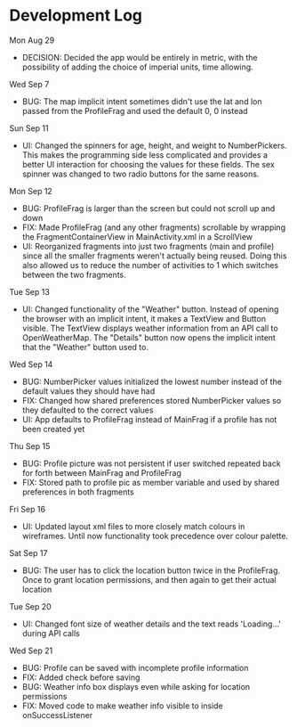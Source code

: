 # Development Log

Mon Aug 29

- DECISION: Decided the app would be entirely in metric, with the possibility of adding the choice of imperial units, time allowing.

Wed Sep 7

- BUG: The map implicit intent sometimes didn't use the lat and lon passed from the ProfileFrag and used the default 0, 0 instead

Sun Sep 11

- UI: Changed the spinners for age, height, and weight to NumberPickers. This makes the programming side less complicated and provides a better UI interaction for choosing the values for these fields. The sex spinner was changed to two radio buttons for the same reasons.

Mon Sep 12

- BUG: ProfileFrag is larger than the screen but could not scroll up and down
- FIX: Made ProfileFrag (and any other fragments) scrollable by wrapping the FragmentContainerView in MainActivity.xml in a ScrollView
- UI: Reorganized fragments into just two fragments (main and profile) since all the smaller fragments weren't actually being reused. Doing this also allowed us to reduce the number of activities to 1 which switches between the two fragments.

Tue Sep 13

- UI: Changed functionality of the "Weather" button. Instead of opening the browser with an implicit intent, it makes a TextView and Button visible. The TextView displays weather information from an API call to OpenWeatherMap. The "Details" button now opens the implicit intent that the "Weather" button used to.

Wed Sep 14

- BUG: NumberPicker values initialized the lowest number instead of the default values they should have had
- FIX: Changed how shared preferences stored NumberPicker values so they defaulted to the correct values
- UI: App defaults to ProfileFrag instead of MainFrag if a profile has not been created yet

Thu Sep 15

- BUG: Profile picture was not persistent if user switched repeated back for forth between MainFrag and ProfileFrag
- FIX: Stored path to profile pic as member variable and used by shared preferences in both fragments

Fri Sep 16

- UI: Updated layout xml files to more closely match colours in wireframes. Until now functionality took precedence over colour palette.

Sat Sep 17

- BUG: The user has to click the location button twice in the ProfileFrag. Once to grant location permissions, and then again to get their actual location

Tue Sep 20

- UI: Changed font size of weather details and the text reads 'Loading...' during API calls

Wed Sep 21

- BUG: Profile can be saved with incomplete profile information
- FIX: Added check before saving
- BUG: Weather info box displays even while asking for location permissions
- FIX: Moved code to make weather info visible to inside onSuccessListener
